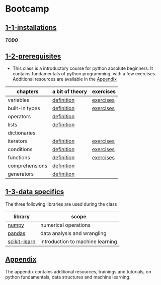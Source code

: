
# Bootcamp 

## [1-1-installations]()

##### TODO


## [1-2-prerequisites](https://github.com/tiptales/bootcamp/tree/main/1-learning-path-python/1.2-prerequisites)

- This class is a introductory course for python absolute beginners. It contains fundamentals of python programming, with a few exercises. Additional resources are available in the [Appendix](https://github.com/tiptales/bootcamp/tree/main/1-learning-path-python/Appendix)

| chapters       | a bit of theory                                                                                                                         | exercises                                                                                                                         |
|----------------|-----------------------------------------------------------------------------------------------------------------------------------------|-----------------------------------------------------------------------------------------------------------------------------------|
| variables      | [definition](https://github.com/tiptales/bootcamp/blob/main/1-learning-path-python/1.2-prerequisites/0-variables/definition.ipynb)      | [exercises](https://github.com/tiptales/bootcamp/blob/main/1-learning-path-python/1.2-prerequisites/0-variables/exercises.ipynb)  |                      |   |
| built-in types | [definition](https://github.com/tiptales/bootcamp/blob/main/1-learning-path-python/1.2-prerequisites/1-types/definition.ipynb)          | [exercises](https://github.com/tiptales/bootcamp/blob/main/1-learning-path-python/1.2-prerequisites/1-types/exercises.ipynb)      |                      |   |
| operators      | [definition](https://github.com/tiptales/bootcamp/blob/main/1-learning-path-python/1.2-prerequisites/2-operators/definition.ipynb)      |                                                                                                                                   |                      |   |
| lists          | [definition](https://github.com/tiptales/bootcamp/blob/main/1-learning-path-python/1.2-prerequisites/3-lists/definition.ipynb)          |                                                                                                                                   |                      |   |
| dictionaries   |                                                                                                                                         |                                                                                                                                   |                      |   |
| iterators      | [definition](https://github.com/tiptales/bootcamp/blob/main/1-learning-path-python/1.2-prerequisites/5-iterators/definition.ipynb)      | [exercises](https://github.com/tiptales/bootcamp/blob/main/1-learning-path-python/1.2-prerequisites/5-iterators/exercises.ipynb)  |                      |   |
| conditions     | [definition](https://github.com/tiptales/bootcamp/blob/main/1-learning-path-python/1.2-prerequisites/6-conditions/definition.ipynb)     | [exercises](https://github.com/tiptales/bootcamp/blob/main/1-learning-path-python/1.2-prerequisites/6-conditions/exercises.ipynb) |                      |   |
| functions      | [definition](https://github.com/tiptales/bootcamp/blob/main/1-learning-path-python/1.2-prerequisites/7-functions/definition.ipynb)      | [exercises](https://github.com/tiptales/bootcamp/blob/main/1-learning-path-python/1.2-prerequisites/7-functions/exercises.ipynb)  |                      |   |
| comprehensions | [definition](https://github.com/tiptales/bootcamp/blob/main/1-learning-path-python/1.2-prerequisites/8-comprehensions/definition.ipynb) |                                                                                                                                   |                      |   |
| generators     | [definition](https://github.com/tiptales/bootcamp/blob/main/1-learning-path-python/1.2-prerequisites/9-generators/definition.ipynb)     |                                                                                                                                   |                      |   |



## [1-3-data specifics](https://github.com/tiptales/bootcamp/tree/main/1-learning-path-python/1.3-data-specifics)

The three following libraries are used during the class

| library                         | scope                            |      
|---------------------------------|----------------------------------|
| [numpy](https://github.com/tiptales/bootcamp/tree/main/1-learning-path-python/1.3-data-specifics/numpy)               | numerical operations             |  
| [pandas](https://github.com/tiptales/bootcamp/tree/main/1-learning-path-python/1.3-data-specifics/pandas)             | data analysis and wrangling      |  
| [scikit-learn](https://github.com/tiptales/bootcamp/tree/main/1-learning-path-python/1.3-data-specifics/scikit-learn) | introduction to machine learning | 



## [Appendix](https://github.com/tiptales/bootcamp/tree/main/1-learning-path-python/Appendix)

The appendix contains additional resources, trainings and tutorials, on python fundamentals, data structures and machine learning.